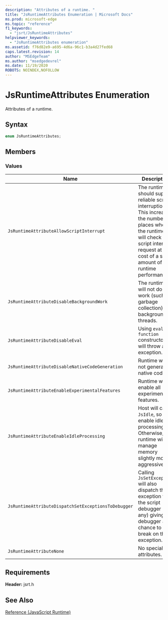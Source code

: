 ```yaml
---
description: "Attributes of a runtime. "
title: "JsRuntimeAttributes Enumeration | Microsoft Docs"
ms.prod: microsoft-edge
ms.topic: "reference"
f1_keywords: 
  - "jsrt/JsRuntimeAttributes"
helpviewer_keywords: 
  - "JsRuntimeAttributes enumeration"
ms.assetid: f76d82e9-a695-4d6a-96c1-b3a4d27fed68
caps.latest.revision: 14
author: "MSEdgeTeam"
ms.author: "msedgedevrel"
ms.date: 11/19/2020
ROBOTS: NOINDEX,NOFOLLOW
---
```

# JsRuntimeAttributes Enumeration

Attributes of a runtime.  
  
## Syntax  
  
```cpp  
enum JsRuntimeAttributes;  
```  
  
## Members  
  
### Values  
  
|Name|Description|  
|----------|-----------------|  
|`JsRuntimeAttributeAllowScriptInterrupt`|The runtime should support reliable script interruption. This increases the number of places where the runtime will check for a script interrupt request at the cost of a small amount of runtime performance.|  
|`JsRuntimeAttributeDisableBackgroundWork`|The runtime will not do any work (such as garbage collection) on background threads.|  
|`JsRuntimeAttributeDisableEval`|Using `eval` or `function` constructor will throw an exception.|  
|`JsRuntimeAttributeDisableNativeCodeGeneration`|Runtime will not generate native code.|  
|`JsRuntimeAttributeEnableExperimentalFeatures`|Runtime will enable all experimental features.|  
|`JsRuntimeAttributeEnableIdleProcessing`|Host will call `JsIdle`, so enable idle processing. Otherwise, the runtime will manage memory slightly more aggressively.|  
|`JsRuntimeAttributeDispatchSetExceptionsToDebugger`|Calling `JsSetException` will also dispatch the exception to the script debugger (if any) giving the debugger a chance to break on the exception.|  
|`JsRuntimeAttributeNone`|No special attributes.|  
  
## Requirements  
 **Header:** jsrt.h  
  
## See Also  
 [Reference (JavaScript Runtime)](../chakra-hosting/reference-javascript-runtime.md)
